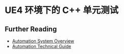 # UE4 环境下的 C++ 单元测试

## Further Reading

- [Automation System Overview](https://docs.unrealengine.com/en-US/Programming/Automation/index.html)
- [Automation Technical Guide](https://docs.unrealengine.com/en-US/Programming/Automation/TechnicalGuide/index.html)